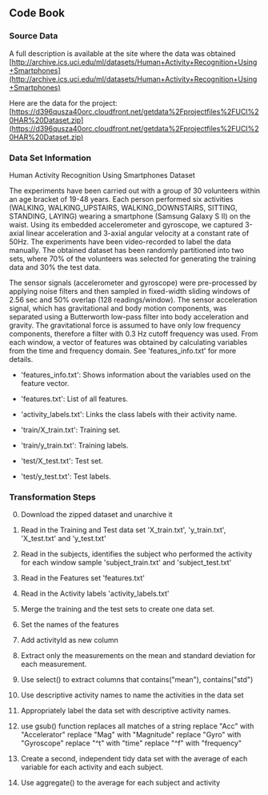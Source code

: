 ## Code Book

### Source Data
A full description is available at the site where the data was obtained [http://archive.ics.uci.edu/ml/datasets/Human+Activity+Recognition+Using+Smartphones](http://archive.ics.uci.edu/ml/datasets/Human+Activity+Recognition+Using+Smartphones)

Here are the data for the project: [https://d396qusza40orc.cloudfront.net/getdata%2Fprojectfiles%2FUCI%20HAR%20Dataset.zip](https://d396qusza40orc.cloudfront.net/getdata%2Fprojectfiles%2FUCI%20HAR%20Dataset.zip)

### Data Set Information
Human Activity Recognition Using Smartphones Dataset

The experiments have been carried out with a group of 30 volunteers within an age bracket of 19-48 years. Each person performed six activities (WALKING, WALKING_UPSTAIRS, WALKING_DOWNSTAIRS, SITTING, STANDING, LAYING) wearing a smartphone (Samsung Galaxy S II) on the waist. Using its embedded accelerometer and gyroscope, we captured 3-axial linear acceleration and 3-axial angular velocity at a constant rate of 50Hz. The experiments have been video-recorded to label the data manually. The obtained dataset has been randomly partitioned into two sets, where 70% of the volunteers was selected for generating the training data and 30% the test data. 

The sensor signals (accelerometer and gyroscope) were pre-processed by applying noise filters and then sampled in fixed-width sliding windows of 2.56 sec and 50% overlap (128 readings/window). The sensor acceleration signal, which has gravitational and body motion components, was separated using a Butterworth low-pass filter into body acceleration and gravity. The gravitational force is assumed to have only low frequency components, therefore a filter with 0.3 Hz cutoff frequency was used. From each window, a vector of features was obtained by calculating variables from the time and frequency domain. See 'features_info.txt' for more details. 

- 'features_info.txt': Shows information about the variables used on the feature vector.

- 'features.txt': List of all features.

- 'activity_labels.txt': Links the class labels with their activity name.

- 'train/X_train.txt': Training set.

- 'train/y_train.txt': Training labels.

- 'test/X_test.txt': Test set.

- 'test/y_test.txt': Test labels.



### Transformation Steps
 0. Download the zipped dataset and unarchive it
   1. Read in the Training and Test data set 'X_train.txt', 'y_train.txt', 'X_test.txt' and 'y_test.txt'
   2. Read in the subjects, identifies the subject who performed the activity for each window sample 'subject_train.txt' and 'subject_test.txt'
   3. Read in the Features set 'features.txt'
   4. Read in the Activity labels 'activity_labels.txt'
 1. Merge the training and the test sets to create one data set.
   1. Set the names of the features
   2. Add activityId as new column

 2. Extract only the measurements on the mean and standard deviation for each measurement. 
   1. Use select() to extract columns that contains("mean"), contains("std")
   
 3. Use descriptive activity names to name the activities in the data set

 4. Appropriately label the data set with descriptive activity names.
   1. use gsub() function replaces all matches of a string
	replace "Acc" with "Accelerator"
	replace "Mag" with "Magnitude"
	replace "Gyro" with "Gyroscope"
	replace "^t" with "time"
	replace "^f" with "frequency"
 
 5. Create a second, independent tidy data set with the average of each variable for each activity and each subject. 
   1. Use aggregate() to the average for each subject and activity